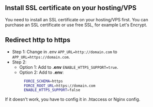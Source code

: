 ## Install SSL certificate on your hosting/VPS
You need to install an SSL certificate on your hosting/VPS first. You can purchase an SSL certificate or use free SSL, for example Let's Encrypt.

## Redirect http to https

- Step 1: Change in .env `APP_URL=http://domain.com` to `APP_URL=https://domain.com`.
- Step 2:
    - Option 1: Add to **.env** `ENABLE_HTTPS_SUPPORT=true`.
    - Option 2: Add to **.env**:
      ```bash
        FORCE_SCHEMA=https
        FORCE_ROOT_URL=https://domain.com  
        ENABLE_HTTPS_SUPPORT=false
      ```
If it doesn't work, you have to config it in .htaccess or Nginx config.
